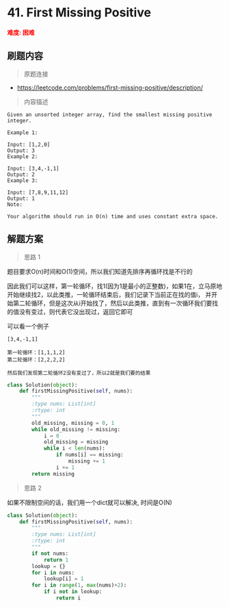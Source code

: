 #  41. First Missing Positive
**<font color=red>难度: 困难</font>**

## 刷题内容

> 原题连接

* https://leetcode.com/problems/first-missing-positive/description/

> 内容描述

```
Given an unsorted integer array, find the smallest missing positive integer.

Example 1:

Input: [1,2,0]
Output: 3
Example 2:

Input: [3,4,-1,1]
Output: 2
Example 3:

Input: [7,8,9,11,12]
Output: 1
Note:

Your algorithm should run in O(n) time and uses constant extra space.
```

## 解题方案

> 思路 1

题目要求O(n)时间和O(1)空间，所以我们知道先排序再循环找是不行的

因此我们可以这样，第一轮循环，找1(因为1是最小的正整数)，如果1在，立马原地开始继续找2，以此类推，一轮循环结束后，我们记录下当前正在找的值i，
并开始第二轮循环，但是这次从i开始找了，然后以此类推，直到有一次循环我们要找的值没有变过，则代表它没出现过，返回它即可

可以看一个例子
```
[3,4,-1,1]

第一轮循环：[1,1,1,2]
第二轮循环：[2,2,2,2]

然后我们发现第二轮循环2没有变过了，所以2就是我们要的结果
```

```python
class Solution(object):
    def firstMissingPositive(self, nums):
        """
        :type nums: List[int]
        :rtype: int
        """
        old_missing, missing = 0, 1
        while old_missing != missing:
            i = 0
            old_missing = missing
            while i < len(nums):
                if nums[i] == missing:
                    missing += 1
                i += 1
        return missing
```

> 思路 2

如果不限制空间的话，我们用一个dict就可以解决, 时间是O(N)


```python
class Solution(object):
    def firstMissingPositive(self, nums):
        """
        :type nums: List[int]
        :rtype: int
        """
        if not nums:
            return 1
        lookup = {}
        for i in nums:
            lookup[i] = 1
        for i in range(1, max(nums)+2):
            if i not in lookup:
                return i
```



